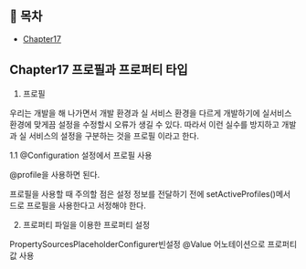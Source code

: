 ## 📝 목차
- [Chapter17](#Chapter17)

## Chapter17 프로필과 프로퍼티 타입

1. 프로필

우리는 개발을 해 나가면서 개발 환경과 실 서비스 환경을 다르게 개발하기에 실서비스 환경에 맞게끔 설정을 수정할시 오류가 생길 수 있다. 따라서 이런 실수를 방지하고 개발과 실 서비스의 설정을 구분하는 것을 프로필 이라고 한다.

1.1 @Configuration 설정에서 프로필 사용

@profile을 사용하면 된다.

프로필을 사용할 때 주의할 점은 설정 정보를 전달하기 전에 setActiveProfiles()메서드로 프로필을 사용한다고 서정해야 한다.

2. 프로퍼티 파일을 이용한 프로퍼티 설정

PropertySourcesPlaceholderConfigurer빈설정
@Value 어노테이션으로 프로퍼티값 사용